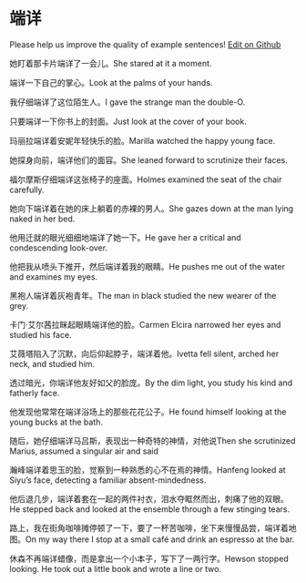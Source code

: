 # 端详

Please help us improve the quality of example sentences! [Edit on Github](https://github.com/jiyushe/jiyu-example-sentence-source/blob/main/chinese/duanxiang.md)

<p><span class="chinese">她盯着那卡片端详了一会儿。</span><span class="english">She stared at it a moment.</span></p>

<p><span class="chinese">端详一下自己的掌心。</span><span class="english">Look at the palms of your hands.</span></p>

<p><span class="chinese">我仔细端详了这位陌生人。</span><span class="english">I gave the strange man the double-O.</span></p>

<p><span class="chinese">只要端详一下你书上的封面。</span><span class="english">Just look at the cover of your book.</span></p>

<p><span class="chinese">玛丽拉端详着安妮年轻快乐的脸。</span><span class="english">Marilla watched the happy young face.</span></p>

<p><span class="chinese">她探身向前，端详他们的面容。</span><span class="english">She leaned forward to scrutinize their faces.</span></p>

<p><span class="chinese">福尔摩斯仔细端详这张椅子的座面。</span><span class="english">Holmes examined the seat of the chair carefully.</span></p>

<p><span class="chinese">她向下端详着在她的床上躺着的赤裸的男人。</span><span class="english">She gazes down at the man lying naked in her bed.</span></p>

<p><span class="chinese">他用迁就的眼光细细地端详了她一下。</span><span class="english">He gave her a critical and condescending look-over.</span></p>

<p><span class="chinese">他把我从喷头下推开，然后端详着我的眼睛。</span><span class="english">He pushes me out of the water and examines my eyes.</span></p>

<p><span class="chinese">黑袍人端详着灰袍青年。</span><span class="english">The man in black studied the new wearer of the grey.</span></p>

<p><span class="chinese">卡门·艾尔茜拉眯起眼睛端详他的脸。</span><span class="english">Carmen Elcira narrowed her eyes and studied his face.</span></p>

<p><span class="chinese">艾薇塔陷入了沉默，向后仰起脖子，端详着他。</span><span class="english">Ivetta fell silent, arched her neck, and studied him.</span></p>

<p><span class="chinese">透过暗光，你端详他友好如父的脸庞。</span><span class="english">By the dim light, you study his kind and fatherly face.</span></p>

<p><span class="chinese">他发现他常常在端详浴场上的那些花花公子。</span><span class="english">He found himself looking at the young bucks at the bath.</span></p>

<p><span class="chinese">随后，她仔细端详马吕斯，表现出一种奇特的神情，对他说</span><span class="english">Then she scrutinized Marius, assumed a singular air and said</span></p>

<p><span class="chinese">瀚峰端详着思玉的脸，觉察到一种熟悉的心不在焉的神情。</span><span class="english">Hanfeng looked at Siyu’s face, detecting a familiar absent-mindedness.</span></p>

<p><span class="chinese">他后退几步，端详着套在一起的两件衬衣，泪水夺眶然而出，刺痛了他的双眼。</span><span class="english">He stepped back and looked at the ensemble through a few stinging tears.</span></p>

<p><span class="chinese">路上，我在街角咖啡摊停顿了一下，要了一杯苦咖啡，坐下来慢慢品尝，端详着地图。</span><span class="english">On my way there I stop at a small café and drink an espresso at the bar.</span></p>

<p><span class="chinese">休森不再端详蜡像，而是拿出一个小本子，写下了一两行字。</span><span class="english">Hewson stopped looking. He took out a little book and wrote a line or two.</span></p>

